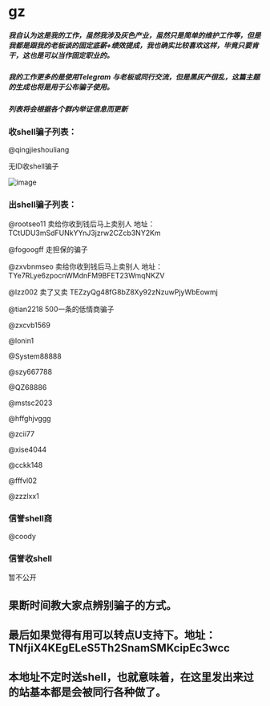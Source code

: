 # gz

##### 我自认为这是我的工作，虽然我涉及灰色产业，虽然只是简单的维护工作等，但是我都是跟我的老板谈的固定底薪+绩效提成，我也确实比较喜欢这样，毕竟只要肯干，这也是可以当作固定职业的。
##### 我的工作更多的是使用Telegram 与老板或同行交流，但是黑灰产很乱，这篇主题的生成也将是用于公布骗子使用。
##### 列表将会根据各个群内举证信息而更新

### 收shell骗子列表：
@qingjieshouliang

无ID收shell骗子

![image](https://github.com/hcsmall/gz/assets/139908133/6ad2bcc2-dbef-4a14-83fd-3bc3815498c7)



### 出shell骗子列表：
@rootseo11  卖给你收到钱后马上卖别人    地址：TCtUDU3mSdFUNkYYnJ3jzrw2CZcb3NY2Km

@fogoogff   走担保的骗子

@zxvbnmseo   卖给你收到钱后马上卖别人  地址：TYe7RLye6zpocnWMdnFM9BFET23WmqNKZV

@lzz002   卖了又卖  TEZzyQg48fG8bZ8Xy92zNzuwPjyWbEowmj

@tian2218     500一条的低情商骗子

@zxcvb1569

@lonin1

@System88888

@szy667788

@QZ68886

@mstsc2023

@hffghjvggg

@zcii77

@xise4044

@cckk148

@fffvl02

@zzzlxx1

### 信誉shell商
@coody

### 信誉收shell
暂不公开


## 果断时间教大家点辨别骗子的方式。
## 最后如果觉得有用可以转点U支持下。地址：TNfjiX4KEgELeS5Th2SnamSMKcipEc3wcc
## 本地址不定时送shell，也就意味着，在这里发出来过的站基本都是会被同行各种做了。

